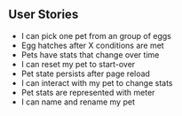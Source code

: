 ## User Stories
* I can pick one pet from an group of eggs 
* Egg hatches after X conditions are met 
* Pets have stats that change over time 
* I can reset my pet to start-over 
* Pet state persists after page reload
* I can interact with my pet to change stats
* Pet stats are represented with meter 
* I can name and rename my pet